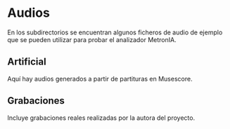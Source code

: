# Audios

En los subdirectorios se encuentran algunos ficheros de audio de ejemplo que se pueden utilizar para probar el analizador MetronIA.  

## Artificial

Aquí hay audios generados a partir de partituras en Musescore.

## Grabaciones

Incluye grabaciones reales realizadas por la autora del proyecto.